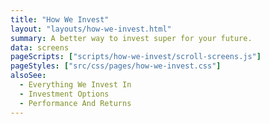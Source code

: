 ```yaml
---
title: "How We Invest"
layout: "layouts/how-we-invest.html"
summary: A better way to invest super for your future.
data: screens
pageScripts: ["scripts/how-we-invest/scroll-screens.js"]
pageStyles: ["src/css/pages/how-we-invest.css"]
alsoSee:
  - Everything We Invest In
  - Investment Options
  - Performance And Returns
---
```


